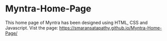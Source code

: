 # Myntra-Home-Page 
This home page of Myntra has been designed using HTML, CSS and Javascript.
Vist the page: https://smaransatapathy.github.io/Myntra-Home-Page/
